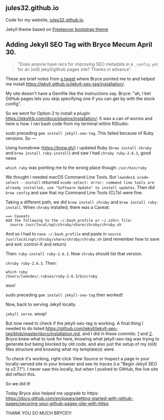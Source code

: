 ## jules32.github.io
 
Code for my website, [jules32.github.io](jules32.github.io).  

Jekyll theme based on [Freelancer bootstrap theme ](http://startbootstrap.com/templates/freelancer/)


## Adding Jekyll SEO Tag with Bryce Mecum April 30. 

> "Does anyone have recs for improving SEO metadata in a `_config.yml` for an (old) jekyll/github pages site? Thanks in advance". 

These are brief notes from [a tweet](https://twitter.com/juliesquid/status/1388164639138058243) where Bryce pointed me to and helped me install <https://jekyll.github.io/jekyll-seo-tag/installation/>. 

My site doesn't have a Gemfile like the instructions say. Bryce: "ah, I bet GitHub pages lets you skip specifying one if you can get by with the stock config".

So we went for Option 2 to install a plugin: <https://jekyllrb.com/docs/plugins/installation/>. It was a can of worms and here is how. I ran bash code from my terminal within RStudio:

sudo preceding `gem install jekyll-seo-tag`. This failed because of Ruby versions. So —

Using homebrew (https://brew.sh/) i updated Ruby (`brew install chruby` and `brew install ruby-install`) and saw I had `chruby ruby-2.6.3`, good news

`which ruby` was pointing me to the wrong place though: `/usr/bin/ruby`

We thought I needed macOS Command Line Tools. But `lowndes$ xcode-select --install` returned
`xcode-select: error: command line tools are already installed, use "Software Update" to install updates`. Then did `brew config` and saw that my Command Line Tools (CLTs) were fine. 

Taking a different path, we did `brew install chruby` and `brew install ruby-install`. When `chruby` installed, there was a Caveat:

```
==> Caveats
Add the following to the ~/.bash_profile or ~/.zshrc file:
  source /usr/local/opt/chruby/share/chruby/chruby.sh
```

And so I had to `nano ~/.bash_profile` and paste in `source /usr/local/opt/chruby/share/chruby/chruby.sh` (and remember how to save and exit: control-X and return)

Then: `ruby-install ruby-2.6.3`. Now `chruby` should list that version. 

`chruby ruby-2.6.3`. Then:

```
which ruby
/Users/lowndes/.rubies/ruby-2.6.3/bin/ruby
```

woo!

sudo preceding `gem install jekyll-seo-tag` then worked!

Now, back to serving Jekyll locally. 

`jekyll serve`. woop!

But now need to check if the jekyll-seo-tag is working. A final thing I needed to do listed https://github.com/jekyll/jekyll-seo-tag/blob/master/docs/installation.md, and I did in these commits: [1](https://github.com/jules32/jules32.github.io/commit/2c3e731354a240f6a0ffb57ee977f86bf9b40de8) and [2](https://github.com/jules32/jules32.github.io/commit/5de699c0fac7c24cd469bfe41acb0a9b55dc59c5#diff-e241bda4e3c3c6dc1c0b00185b61f6ce19b5eb16e294dd955ca9fa6d01befb0e). Bryce knew what to look for here, knowing what jekyll-seo-tag was trying to generate but being blocked by old code, and also just the setup of my (old) files structure and knowing what my template(s) were.

To check it's working, right-click View Source or Inspect a page in your locally-served site in your browser and see its traces (i.e "Begin Jekyll SEO ta v2.7.1"). I never saw this locally, but when I pushed to GitHub, the live site did reflect this. 

So we did it! 

Today Bryce also helped me upgrade to https: <https://docs.github.com/en/pages/getting-started-with-github-pages/securing-your-github-pages-site-with-https>

THANK YOU SO MUCH BRYCE!!!

